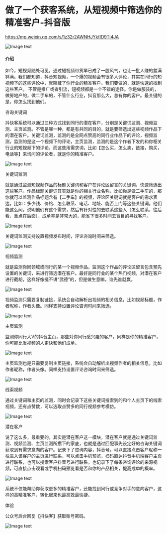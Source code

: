 # 做了一个获客系统，从短视频中筛选你的精准客户-抖音版

https://mp.weixin.qq.com/s/1z32r2AWNHJYkfID9Ti4JA

![Image text](https://pic1.zhimg.com/v2-868f5d2815069ffa36381e1febdca0f2_1440w.jpg?source=172ae18b)

#### 介绍
如今，短视频随处可见，通过短视频带货早已成了一股风气，也让一批人赚的盆满钵满。我们都知道，抖音短视频，一个爆的视频会有很多人评论，其实在同行的短视频下的这些评论中，就隐藏了你行业的精准客户。我们要做的，就是快速的找到这些客户。
不管是推广或者引流，短视频都是一个不错的途径。你是做服装的，做房地产的，做二手车的，不管什么行业，抖音那么大，总有你的客户。最关键的是，你怎么找到他们。

咨询关键词

抖快客系统可以通过三种方式找到同行的潜在客户，分别是关键词监测、视频监测、主页监测。不管是哪一种，都是有共同的目的，就是要筛选出这些视频作品下的潜在客户。关键词监测，监测的是全网点赞高的同行业作品下的评论，视频监测，监测的是这一个视频下的评论，主页监测，监测的是这个作者下发的和你相关行业的短视频下的评论，而这些用需求词，比如【怎么买，怎么卖，链接，购买，电话等】来询问的评论者，就是你的精准客户。

![Image text](https://pic1.zhimg.com/80/v2-73c2dec56d239c35132ff7052e7bceb8_720w.jpg)

关键词监测

就是通过监测短视频作品的标题关键词和客户在评论区留言的关键词，快速筛选出这些客户。作品标题关键词其实就是你的相关行业名称，比如你是做二手车的，那你就可以监测作品标题含有【二手车】的视频，评论区关键词就是客户的需求表达，比如：多少钱、价格、怎么联系、电话、地址、能否上门等这些关键词。他们能这么问，说明他们有这个需求，然后有针对性的去联系这些人（怎么联系，往后看，重点在后面），成单率是非常大的，能省下很多时间去盲目的寻找客户。

![Image text](https://pic4.zhimg.com/80/v2-9f2584e656982f51d4b07afe51ed96d7_720w.jpg)

关键词监测支持设置视频发布时间，评论咨询时间来筛选。

![Image text](https://pic4.zhimg.com/80/v2-7fb4b386aaa343b5e0bde872c607689b_720w.jpg)

视频监测

就是监测你同领域或同行的某一个视频作品，监测这个作品的评论区留言包含预先设置的关键词，来进行筛选潜在客户。最好是同行业的某个热门视频，对潜在客户进行截胡，这样好像挺不讲“武德”的，但是做生意嘛，谁先谁就赢。

![Image text](https://pic4.zhimg.com/80/v2-8b092fb1b8231e750672b5b6fec1ffcf_720w.jpg)

视频监测只需要复制链接，系统会自动解析出视频的相关信息，比如视频标题，作者昵称，作者头像。同样支持设置评论咨询时间来筛选。

![Image text](https://pic2.zhimg.com/80/v2-15bef6d8c26def0c946a8431d5ba0dad_720w.jpg)

主页监测

监测你同行大V的抖音主页，那些对你同行感兴趣的客户，同样是你的精准客户，你可能比发视频的人更快和他们成单。

![Image text](https://pic1.zhimg.com/80/v2-939fc541725dc3034ec6753ff8091810_720w.jpg)

主页监测也是只需要复制主页链接，系统会自动解析出视频作者的相关信息，比如作者昵称，作者头像。同样支持设置评论咨询时间来筛选。

![Image text](https://pic4.zhimg.com/80/v2-be0b24e0ec6537cc269d9599466ca5a3_720w.jpg)

线索视频

通过关键词和主页的监测，同时会记录下这些关键词搜索到的和个人主页下的线索视频，还有点赞数，可以选取点赞多的同行视频参考模仿。

![Image text](https://pic1.zhimg.com/80/v2-08eedf59733c9bffd19a8c3b1d466c4c_720w.jpg)

潜在客户

说了这么多，最重要的，其实是潜在客户这一模块，潜在客户就是通过关键词监测、视频监测、主页监测所攒下的家底，也就是通过匹配事先设定好的咨询关键词获取到有需求意向的客户。记录下了咨询内容，抖音号。可以直接点击客户昵称一栏进入该客户的主页进行联系，可以点击手机预览，扫码直达抖音手机端客户主页进行联系，也可以搜索客户抖音号进行联系。也记录下了每条咨询评论的来源视频，可直接点击观看或手机扫码预览看是否和你的产品相关，提高成单的概率。

![Image text](https://pic3.zhimg.com/80/v2-1cd7d3985417243f979fd8c9aee3cf02_720w.jpg)

系统不仅能帮助你获取更多的精准客户，还能找到同行或竞争对手的意向客户，这样的高精准客户，转化起来也最高效最快捷。

体验

公众号后台回复【抖快客】获取账号密码。

![Image text](https://img-blog.csdnimg.cn/101a73ed0228494786544af811382ace.png?x-oss-process=image/watermark,type_ZHJvaWRzYW5zZmFsbGJhY2s,shadow_50,text_Q1NETiBA5oKf56m656CB5a2X,size_14,color_FFFFFF,t_70,g_se,x_16)

